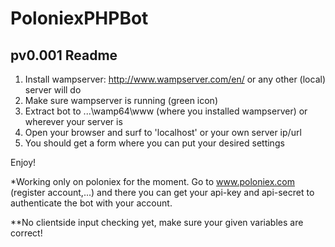 # PoloniexPHPBot
pv0.001 Readme
-------------

1. Install wampserver: http://www.wampserver.com/en/ or any other (local) server will do
2. Make sure wampserver is running (green icon)
3. Extract bot to ...\wamp64\www (where you installed wampserver) or wherever your server is
4. Open your browser and surf to 'localhost' or your own server ip/url
5. You should get a form where you can put your desired settings

Enjoy!

*Working only on poloniex for the moment.
Go to www.poloniex.com (register account,...) and there you can get your api-key and api-secret to authenticate the bot with your account.

**No clientside input checking yet, make sure your given variables are correct!


